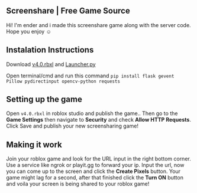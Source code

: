 ## Screenshare | Free Game Source
Hi! I'm ender and i made this screenshare game along with the server code. Hope you enjoy ☺

## Instalation Instructions

Download [v4.0.rbxl](https://github.com/RebornEnder/screenblox/releases/download/4.0/v4.rbxl) and [Launcher.py](https://github.com/RebornEnder/screenblox/releases/download/Launcher/Launcher.py)

Open terminal/cmd and run this command ```pip install flask gevent Pillow pydirectinput opencv-python requests```

## Setting up the game

Open ``v4.0.rbxl`` in roblox studio and publish the game.. Then go to the **Game Settings** then navigate to **Security** and check **Allow HTTP Requests**. Click Save and publish your new screensharing game!

##  Making it work

Join your roblox game and look for the URL input in the right bottom corner. Use a service like ngrok or playit.gg to forward your ip. Input the url, now you can come up to the screen and click the **Create Pixels** button. Your game might lag for a second, after that finished click the **Turn ON** button and voila your screen is being shared to your roblox game!
